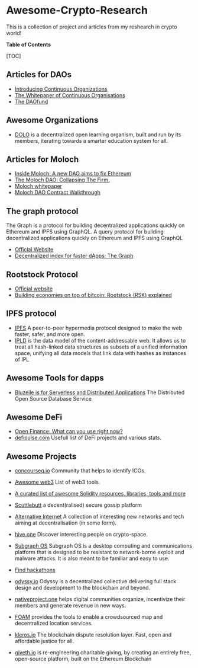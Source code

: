 # Awesome-Crypto-Research
This is a collection of project and articles from my reshearch in crypto world!




**Table of Contents**


[TOC]

## Articles for DAOs
- [Introducing Continuous Organizations](https://hackernoon.com/introducing-continuous-organizations-22ad9d1f63b7?source=post_page-----2a800b3aa2e7----------------------)
- [The Whitepaper of Continuous Organisations](https://github.com/C-ORG/whitepaper/)
- [The DAOfund](https://docs.google.com/document/d/1bL8StW1-0nrP9dMo5dr01ExKKI1v5Gh7bC1SrJulzwA/edit#)

## Awesome Organizations

- [DOLO](https://dolo.org/) is a decentralized open learning organism, built and run by its members, iterating towards a smarter education system for all.

## Articles for Moloch

- [Inside Moloch: A new DAO aims to fix Ethereum](https://decrypt.co/5206/fixing-ethereum)
- [The Moloch DAO: Collapsing The Firm.](https://medium.com/simondlr/the-moloch-dao-collapsing-the-firm-2a800b3aa2e7)
- [Moloch whitepaper](https://github.com/MolochVentures/Whitepaper/blob/master/Whitepaper.pdf)
- [Moloch DAO Contract Walkthrough](https://www.youtube.com/watch?v=RySFJr-KUUY)

## The graph protocol

 The Graph is a protocol for building decentralized applications quickly on Ethereum and IPFS using GraphQL. A query protocol for building decentralized applications quickly on Ethereum and IPFS using GraphQL

- [Official Website](https://thegraph.com/)
- [Decentralized index for faster dApps: The Graph](https://hackernoon.com/decentralized-index-for-faster-dapps-the-graph-d93902b3f601)

## Rootstock Protocol

- [Official website](https://blog.rsk.co/)
- [Building economies on top of bitcoin: Rootstock (RSK) explained](https://hackernoon.com/second-layer-on-top-of-bitcoin-rootstock-rsk-explained-88ab724222b2)

## IPFS protocol
- [IPFS](https://ipfs.io/) A peer-to-peer hypermedia protocol designed to make the web faster, safer, and more open.
- [IPLD](https://ipld.io/) is the data model of the content-addressable web. It allows us to treat all hash-linked data structures as subsets of a unified information space, unifying all data models that link data with hashes as instances of IPL



## Awesome Tools for dapps

- [Bluzelle is for Serverless and Distributed Applications](https://bluzelle.com/)  The Distributed Open Source Database Service 

## Awesome DeFi
- [Open Finance: What can you use right now?](https://settle.finance/blog/open-finance-right-now/)
- [defipulse.com](https://defipulse.com/defi-list)  Usefull list of DeFi projects and various stats.



## Awesome Projects
- [concourseq.io](https://concourseq.io/) Community that helps to identify ICOs. 

- [Awesome web3](https://github.com/JoinColony/awesome-web3) List of web3 tools.

- [A curated list of awesome Solidity resources, libraries, tools and more](https://github.com/bkrem/awesome-solidity)

- [Scuttlebutt](https://www.scuttlebutt.nz/)  a decent(ralised) secure gossip platform

- [Alternative Internet](https://github.com/redecentralize/alternative-internet) 
A collection of interesting new networks and tech aiming at decentralisation (in some form).
- [hive.one](https://hive.one/) Discover interesting people on crypto-space.

- [Subgraph OS](https://subgraph.com/) Subgraph OS is a desktop computing and communications platform that is designed to be resistant to network-borne exploit and malware attacks. It is also meant to be familiar and easy to use.
- [Find hackathons](https://devpost.com/)

- [odyssy.io](https://odyssy.io/work) Odyssy is a decentralized collective delivering full stack design and development to the blockchain and beyond.

- [nativeproject.one](https://nativeproject.one/) helps digital communities organize, incentivize their members and generate revenue in new ways.

- [FOAM](https://www.foam.space/) provides the tools to enable a crowdsourced map and decentralized location services.

- [kleros.io](kleros.io) The blockchain dispute resolution layer. Fast, open and affordable justice for all.

- [giveth.io](https://giveth.io/) is re-engineering charitable giving, by creating an entirely free, open-source platform, built on the Ethereum Blockchain

